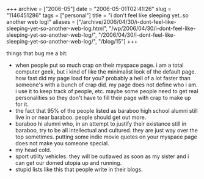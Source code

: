 +++
archive = ["2006-05"]
date = "2006-05-01T02:41:26"
slug = "1146451286"
tags = ["personal"]
title = "i don't feel like sleeping yet..so another web log!"
aliases = ["/archive/2006/04/30/i-dont-feel-like-sleeping-yet-so-another-web-log.html", "/wp/2006/04/30/i-dont-feel-like-sleeping-yet-so-another-web-log/", "/2006/04/30/i-dont-feel-like-sleeping-yet-so-another-web-log/", "/blog/15"]
+++

things that bug me a bit:

- when people put so much crap on their myspace page. i am a total
  computer geek, but i kind of like the minimalist look of the default
  page. how fast did my page load for you? probably a hell of a lot faster
  than someone's with a bunch of crap did. my page does not define who
  i am. i use it to keep track of people, etc. maybe some people need to
  get real personalities so they don't have to fill their page with crap
  to make up for it.
- the fact that 95% of the people listed as baraboo high school alumni
  still live in or near baraboo. people should get out more.
- baraboo hi alumni who, in an attempt to justify their existance still in
  baraboo, try to be all intellectual and cultured. they are just way over
  the top sometimes. putting some indie movie quotes on your myspace page
  does not make you someone special.
- my head cold.
- sport utility vehicles. they will be outlawed as soon as my sister and
  i can get our domed utopia up and running.
- stupid lists like this that people write in their blogs.

